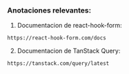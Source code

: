 ### Anotaciones relevantes:

1. Documentacion de react-hook-form:
```
https://react-hook-form.com/docs
```

2. Documentacion de TanStack Query:
```
https://tanstack.com/query/latest
```